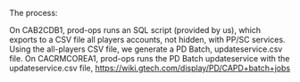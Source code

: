 The process:

On CAB2CDB1, prod-ops runs an SQL script (provided by us), which exports to a CSV file all players accounts, not hidden, with PP/SC services.
Using the all-players CSV file, we generate a PD Batch, updateservice.csv file.
On CACRMCOREA1, prod-ops runs the PD Batch updateservice with the updateservice.csv file, https://wiki.gtech.com/display/PD/CAPD+batch+jobs
